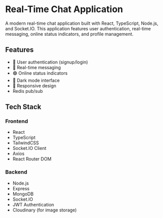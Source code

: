 # Real-Time Chat Application

A modern real-time chat application built with React, TypeScript, Node.js, and Socket.IO. This application features user authentication, real-time messaging, online status indicators, and profile management.

## Features

- 🔐 User authentication (signup/login)
- 💬 Real-time messaging
- 🟢 Online status indicators
- 🌙 Dark mode interface
- 📱 Responsive design
- Redis pub/sub

## Tech Stack

### Frontend
- React
- TypeScript
- TailwindCSS
- Socket.IO Client
- Axios
- React Router DOM

### Backend
- Node.js
- Express
- MongoDB
- Socket.IO
- JWT Authentication
- Cloudinary (for image storage)



